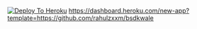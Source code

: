 [![Deploy To Heroku](https://www.herokucdn.com/deploy/button.svg)](https://heroku.com/deploy?template=https://github.com/rahulzxxm/bsdkwale)
https://dashboard.heroku.com/new-app?template=https://github.com/rahulzxxm/bsdkwale
